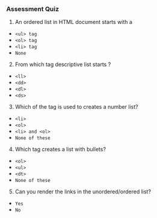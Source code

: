 ### Assessment Quiz

1. An ordered list in HTML document starts with a

- `<ul> tag`
- `<ol> tag`
- `<li> tag`
- `None`

2. From which tag descriptive list starts ?

- `<ll>`
- `<dd>`
- `<dl>`
- `<ds>`

3. Which of the tag is used to creates a number list?

- `<li>`
- `<ol>`
- `<li> and <ol>`
- `None of these`

4. Which tag creates a list with bullets?

- `<ol>`
- `<ul>`
- `<dt>`
- `None of these`

5. Can you render the links in the unordered/ordered list?

- `Yes`
- `No`

